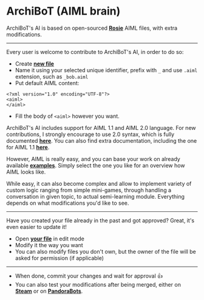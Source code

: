 ArchiBoT (AIML brain)
====================

ArchiBoT's AI is based on open-sourced **[Rosie](https://github.com/pandorabots/rosie)** AIML files, with extra modifications.

---

Every user is welcome to contribute to ArchiBoT's AI, in order to do so:
- Create **[new file](https://github.com/JustArchi/ArchiBoT/new/master/AIML/lib/aiml)**
- Name it using your selected unique identifier, prefix with ```_``` and use ```.aiml``` extension, such as ```_bob.aiml```
- Put default AIML content:

```
<?xml version="1.0" encoding="UTF-8"?>
<aiml>
</aiml>
```

- Fill the body of ```<aiml>``` however you want.

ArchiBoT's AI includes support for AIML 1.1 and AIML 2.0 language. For new contributions, I strongly encourage to use 2.0 syntax, which is fully documented **[here](https://docs.google.com/document/d/1wNT25hJRyupcG51aO89UcQEiG-HkXRXusukADpFnDs4/pub)**. You can also find extra documentation, including the one for AIML 1.1 **[here](http://www.alicebot.org/documentation/)**.

However, AIML is really easy, and you can base your work on already available **[examples](https://github.com/JustArchi/ArchiBoT/tree/master/AIML/lib/aiml)**. Simply select the one you like for an overview how AIML looks like.

While easy, it can also become complex and allow to implement variety of custom logic ranging from simple mini-games, through handling a conversation in given topic, to actual semi-learning module. Everything depends on what modifications you'd like to see.

---

Have you created your file already in the past and got approved? Great, it's even easier to update it!

- Open **[your file](https://github.com/JustArchi/ArchiBoT/edit/master/AIML/lib/aiml/_blacksheep.aiml)** in edit mode
- Modify it the way you want
- You can also modify files you don't own, but the owner of the file will be asked for permission (if applicable)

---

- When done, commit your changes and wait for approval :+1:
- You can also test your modifications after being merged, either on **[Steam](https://steamcommunity.com/id/ArchiBoT)** or on **[PandoraBots](https://playground.pandorabots.com/en/clubhouse/)**.
